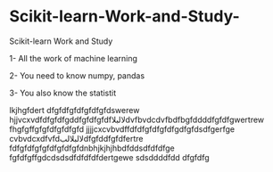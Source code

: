 # Scikit-learn-Work-and-Study-
Scikit-learn Work and Study 

1- All the work of machine learning

2- You need to know numpy, pandas

3- You also know the statistit      

lkjhgfdert
dfgfdfgfdfgfdfgfdswerew
hjjvcxvdfdfgfdfgddfgfdfgfdfلالبلاdvfbvdcdvfbdfbgfddddfgfdfgwertrew
    fhgfgffgfgfdfgfdfgfd
jjjjcxcvbvdffdfdfgfdfgfdfgdfgfdsdfgerfge
cvbvdcxdfvfdلالبلالبdfgfddfgfdfertre
fdfgfdfgfgfdfgfdfgfdnbhjkjhjhbdfddsdfdfdfge
fgfdfgffgdcdsdsdfdfdfdfdertgewe
sdsddddfdd
dfgfdfg
